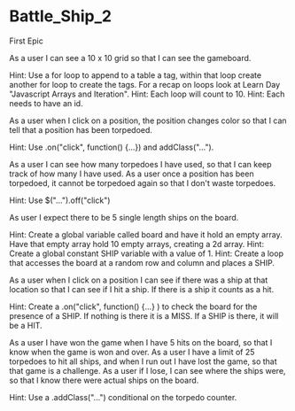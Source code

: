 # Battle_Ship_2
First Epic

As a user I can see a 10 x 10 grid so that I can see the gameboard.

Hint: Use a for loop to append to a table a <tr> tag, within that loop create another for loop to create the <td> tags. For a recap on loops look at Learn Day "Javascript Arrays and Iteration".
Hint: Each loop will count to 10.
Hint: Each <td> needs to have an id.

As a user when I click on a position, the position changes color so that I can tell that a position has been torpedoed.

Hint: Use .on("click", function() {...}) and addClass("...").

As a user I can see how many torpedoes I have used, so that I can keep track of how many I have used.
As a user once a position has been torpedoed, it cannot be torpedoed again so that I don't waste torpedoes.

Hint: Use $("...").off("click")

As user I expect there to be 5 single length ships on the board.

Hint: Create a global variable called board and have it hold an empty array. Have that empty array hold 10 empty arrays, creating a 2d array.
Hint: Create a global constant SHIP variable with a value of 1.
Hint: Create a loop that accesses the board at a random row and column and places a SHIP. 

As a user when I click on a position I can see if there was a ship at that location so that I can see if I hit a ship. If there is a ship it counts as a hit.

Hint: Create a .on("click", function() {...} ) to check the board for the presence of a SHIP.
If nothing is there it is a MISS.
If a SHIP is there, it will be a HIT.

As a user I have won the game when I have 5 hits on the board, so that I know when the game is won and over.
As a user I have a limit of 25 torpedoes to hit all ships, and when I run out I have lost the game, so that that game is a challenge.
As a user if I lose, I can see where the ships were, so that I know there were actual ships on the board.

Hint: Use a .addClass("...") conditional on the torpedo counter.
